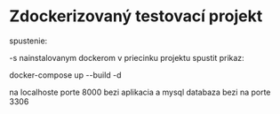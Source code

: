 # Zdockerizovaný testovací projekt

spustenie:

-s nainstalovanym dockerom v priecinku projektu spustit prikaz:

docker-compose up --build -d

na localhoste porte 8000 bezi aplikacia a mysql databaza bezi na porte 3306
